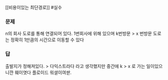 [[비용이있는 최단경로]]
#실수 
### 문제
n의 회사 도로를 통해 연결되어 있다.
1번회사에 위해 있으며 k번방문 > x 번방문 
도로는 정확히 1만큼의 시간으로 이동할 수 있다
### 답
출발지가 정해져있다. > 다익스트라다
라고 생각했지만 중간에 k > x 로 가는 일이있으니깐 훼이엿다 플로이드 워셜이여싿.

